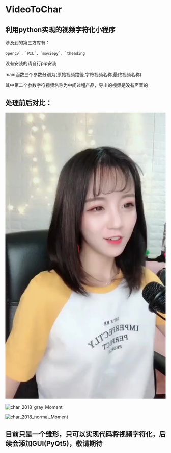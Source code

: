 # VideoToChar

## 利用python实现的视频字符化小程序

涉及到的第三方库有：

```
opencv`，`PIL`，`moviepy`，`theading
```

没有安装的请自行pip安装

main函数三个参数分别为(原始视频路径,字符视频名称,最终视频名称)

其中第二个参数字符视频名称为中间过程产品，导出的视频是没有声音的

## 处理前后对比：

![image](images/2018_Moment.png)



![char_2018_gray_Moment](C:\Users\1696589321\Desktop\char_2018_gray_Moment.jpg)



![char_2018_normal_Moment](C:\Users\1696589321\Desktop\char_2018_normal_Moment.jpg)

## 目前只是一个雏形，只可以实现代码将视频字符化，后续会添加GUI(PyQt5)，敬请期待
